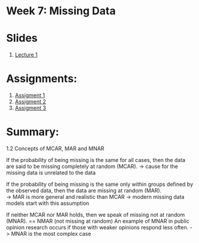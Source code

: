 # Week 7: Missing Data


# Slides
1. [Lecture 1](https://github.com/hansfranke1985/ADS/blob/master/DataWrangling/week_7_MissingData/Slides/imputation_lecture_1.pdf)

# Assignments:
1. [Assigment 1](https://github.com/hansfranke1985/ADS/blob/master/DataWrangling/week_7_MissingData/week_7_Assigments/Assigment_1.md)
2. [Assigment 2]()
3. [Assigment 3]()

# Summary:

1.2 Concepts of MCAR, MAR and MNAR


If the probability of being missing is the same for all cases, then the data are said to be missing completely at random (MCAR).
-> cause for the missing data is unrelated to the data

If the probability of being missing is the same only within groups defined by the observed data, then the data are missing at random (MAR).  
-> MAR is more general and realistic than MCAR 
-> modern missing data models start with this assumption

If neither MCAR nor MAR holds, then we speak of missing not at random (MNAR). == NMAR (not missing at random)
An example of MNAR in public opinion research occurs if those with weaker opinions respond less often.
-> MNAR is the most complex case